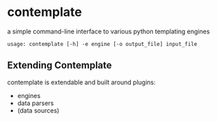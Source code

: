 contemplate
===========

a simple command-line interface to various python templating engines

    usage: contemplate [-h] -e engine [-o output_file] input_file

Extending Contemplate
---------------------

contemplate is extendable and built around plugins:

- engines
- data parsers
- (data sources)

